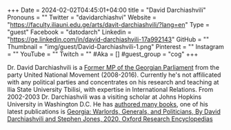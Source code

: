 +++
Date = 2024-02-02T04:45:01+04:00
title = "David Darchiashvili"
Pronouns = ""
Twitter = "davidarchiashvi"
Website = "https://faculty.iliauni.edu.ge/arts/davit-darchiashvili/?lang=en"
Type = "guest"
Facebook = "datodarch"
Linkedin = "https://ge.linkedin.com/in/david-darchiashvili-17a992143"
GitHub = ""
Thumbnail = "img/guest/David-Darchiashvili-1.png"
Pinterest = ""
Instagram = ""
YouTube = ""
Twitch = ""
#Aka = []
#guest_group = "cog"
+++

Dr. David Darchiashvili is a [Former MP of the Georgian Parliament](https://parliament.ge/en/parliament-members/2107/biography) from the party United National Movement (2008-2016). Currently he's not affilicated with any political parties and concentrates on his research and teaching at Ilia State University Tbilisi, with expertise in International Relations. From 2002-2003 Dr. Darchiashvili was a visiting scholar at Johns Hopkins University in Washington D.C. He has [authored many books](https://scholar.google.com/citations?user=WBPijqwAAAAJ&hl=en), one of his latest publications is [Georgia: Warlords, Generals, and Politicians, By David Darchiashvili and Stephen Jones, 2020, Oxford Research Encyclopedias](https://doi.org/10.1093/acrefore/9780190228637.013.1891)
